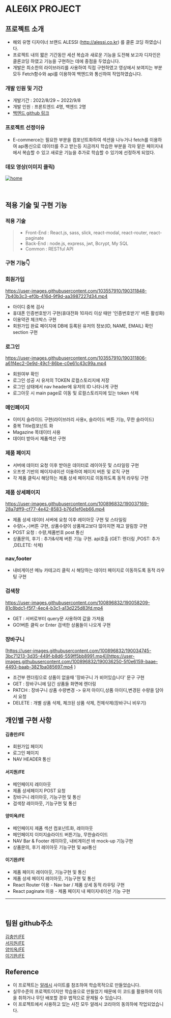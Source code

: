 # ALE6IX PROJECT

## 프로젝트 소개

- 해외 유명 디자이너 브랜드 ALESSI (http://alessi.co.kr) 를 클론 코딩 하였습니다.
- 프로젝트 내의 짧은 기간동안 세션 복습과 새로운 기능을 도전해 보고자 디자인은 클론코딩 하였고 기능을 구현하는 데에 중점을 두었습니다.
- 개발은 최소한의 라이브러리를 사용하여 직접 구현하였고 영상에서 보여지는 부분 모두 Fetch함수와 api를 이용하여 백엔드와 통신하여 작업하였습니다.

### 개발 인원 및 기간

- 개발기간 : 2022/8/29 ~ 2022/9/8
- 개발 인원 : 프론트엔드 4명, 백엔드 2명
- [백엔드 github 링크](https://github.com/wecode-bootcamp-korea/justcode-6-1st-ale6ix-back)

### 프로젝트 선정이유

- E-commerce는 필요한 부분을 컴포넌트화하여 섹션을 나누거나 fetch를 이용하여 api통신으로 데이터를 주고 받는등
  지금까지 학습한 부분을 각자 맡은 페이지내에서 복습할 수 있고 새로운 기능을 추가로 학습할 수 있기에 선정하게 되었다.

### 데모 영상(이미지 클릭)

[![home](https://velog.velcdn.com/images/ch00ng10000/post/3ff906f7-d6ea-43a6-92f1-fc37b06e3eae/image.png)](https://youtu.be/X2f3YSx6h0Q)

<br>

## 적용 기술 및 구현 기능

### 적용 기술

> - Front-End : React.js, sass, slick, react-modal, react-router, react-paginate
> - Back-End :  node.js, express, jwt, Bcrypt, My SQL
> - Common : RESTful API


### 구현 기능👇

### 회원가입
https://user-images.githubusercontent.com/103557910/190311848-7b40b3c3-ef0b-416d-9f9d-aa3987227d34.mp4
- 아이디 중복 검사
- 휴대폰 인증번호받기 구현(휴대전화 10자리 이상 때만 '인증번호받기' 버튼 활성화)
- 이용약관 체크박스 구현
- 회원가입 완료 페이지에 DB에 등록된 유저의 정보(ID, NAME, EMAIL) 확인 section 구현
### 로그인
https://user-images.githubusercontent.com/103557910/190311806-a61f4ec2-0e9d-49c1-86be-c0e61c43c99a.mp4
- 회원여부 확인
- 로그인 성공 시 유저의 TOKEN 로컬스토리지에 저장
- 로그인 상태에서 nav header에 유저의 ID 나타나게 구현
- 로그아웃 시 main page로 이동 및 로컬스토리지에 있는 token 삭제
### 메인페이지
- 이미지 슬라이드 구현(라이브러리 사용x, 슬라이드 버튼 기능, 무한 슬라이드)
- 중복 Title컴포넌트 화
- Magazine 목데이터 사용
- 데이터 받아서 제품섹션 구현
### 제품 페이지
- 서버에 데이터 요청 이후 받아온 데이터로 레이아웃 및 스타일링 구현
- 오프셋 기반의 페이지네이션 이용하여 페이지 버튼 및 로직 구현
- 각 제품 클릭시 해당하는 제품 상세 페이지로 이동하도록 동적 라우팅 구현
### 제품 상세페이지
https://user-images.githubusercontent.com/100896832/190037169-28a7dff9-cf77-4e42-8583-b76d1ef0eb66.mp4
- 제품 상세 데이터 서버에 요청 이후 레이아웃 구현 및 스타일링
- 수량(+,-)버튼 구현, 상품수량이 상품재고보다 많아지면 재고 알림창 구현
- POST 요청 : 수량,제품번호 post 통신
- 상품문의, 후기 : 추가&삭제 버튼 기능 구현. api호출 (GET: 렌더링 ,POST: 추가 ,DELETE: 삭제)
### nav,footer
- 내비게이션 메뉴 카테고리 클릭 시 해당하는 데이터 페이지로 이동하도록 동적 라우팅 구현
### 검색창
https://user-images.githubusercontent.com/100896832/190058209-81c8bdc1-f5f7-4ec4-b3c1-a13d225d83fd.mp4
- GET : 서버로부터 query문 사용하여 값을 가져옴
- GO!버튼 클릭 or Enter 검색한 상품들이 나오게 구현
### 장바구니
[https://user-images.githubusercontent.com/100896832/190034745-3bc71213-3d35-449f-b8d6-559ff5bb8991.mp4](https://user-images.githubusercontent.com/100896832/190036250-5f0e6159-baae-4493-baab-3821ba085697.mp4
)
- 조건부 렌더링으로 상품이 없을때 '장바구니 가 비어있습니다' 문구 구현
- GET : 장바구니에 담긴 상품들 화면에 렌더링
- PATCH : 장바구니 상품 수량변경 -> 유저 아이디,상품 아이디,변경된 수량을 담아서 요청 
- DELETE : 개별 상품 삭제, 체크된 상품 삭제, 전체삭제(장바구니 비우기)

## 개인별 구현 사항

#### 김충만/FE
- 회원가입 페이지
- 로그인 페이지
- NAV HEADER 통신 

#### 서지원/FE
- 메인페이지 레이아웃
- 제품 상세페이지 POST 요청
- 장바구니 레이아웃, 기능구현 및 통신
- 검색창 레이아웃, 기능구현 및 통신

#### 양미옥/FE
- 메인페이지 제품 섹션 컴포넌트화, 레이아웃
- 메인페이지 이미지슬라이드 버튼기능, 무한슬라이드
- NAV Bar & Footer 레이아웃, 내비게이션 바 mock-up 기능구현
- 상품문의, 후기 레이아웃 기능구현 및 api통신

#### 이기완/FE
- 제품 페이지 레이아웃, 기능구현 및 통신
- 제품 상세 페이지 레이아웃, 기능구현 및 통신
- React Router 이용 - Nav bar / 제품 상세 동적 라우팅 구현
- React paginate 이용 - 제품 페이지 내 페이지네이션 기능 구현

 ---

<br>

## 팀원 github주소

[김충만/FE](https://github.com/kimchoongman)
<br>
[서지원/FE](https://github.com/tjwldnjs123)
<br>
[양미옥/FE](https://github.com/miogy)
<br>
[이기완/FE](https://github.com/lkw1996)

## Reference

- 이 프로젝트는 [알레시](http://alessi.co.kr) 사이트를 참조하여 학습목적으로 만들었습니다.
- 실무수준의 프로젝트이지만 학습용으로 만들었기 때문에 이 코드를 활용하여 이득을 취하거나 무단 배포할 경우 법적으로 문제될 수 있습니다.
- 이 프로젝트에서 사용하고 있는 사진 모두 알레시 코리아의 동의하에 작업되었습니다.
